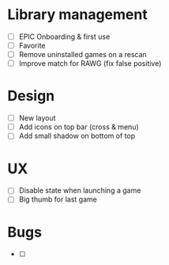 

# Library management
- [ ] EPIC Onboarding & first use
- [ ] Favorite
- [ ] Remove uninstalled games on a rescan
- [ ] Improve match for RAWG (fix false positive)

# Design
- [ ] New layout
- [ ] Add icons on top bar (cross & menu)
- [ ] Add small shadow on bottom of top

# UX
- [ ] Disable state when launching a game
- [ ] Big thumb for last game

# Bugs
- [ ] 
